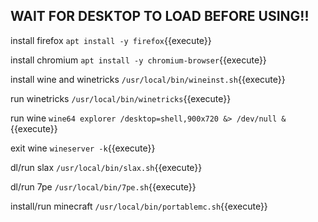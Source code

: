 ## WAIT FOR DESKTOP TO LOAD BEFORE USING!!

install firefox `apt install -y firefox`{{execute}}

install chromium `apt install -y chromium-browser`{{execute}}

install wine and winetricks `/usr/local/bin/wineinst.sh`{{execute}}

run winetricks `/usr/local/bin/winetricks`{{execute}}

run wine `wine64 explorer /desktop=shell,900x720 &> /dev/null &`{{execute}}

exit wine `wineserver -k`{{execute}}

dl/run slax `/usr/local/bin/slax.sh`{{execute}}

dl/run 7pe `/usr/local/bin/7pe.sh`{{execute}}

install/run minecraft `/usr/local/bin/portablemc.sh`{{execute}}